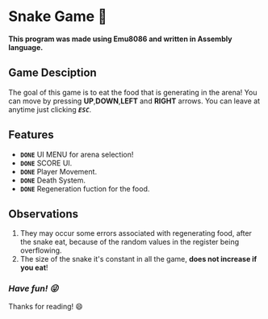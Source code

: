 # Snake Game :snake:	

**This program was made using Emu8086 and written in Assembly language.** 

## Game Desciption

The goal of this game is to eat the food that is generating in the arena! You can move by pressing **UP**,**DOWN**,**LEFT** and **RIGHT** arrows.
You can leave at anytime just clicking ***`ESC`***.


## Features

- **`DONE`** UI MENU for arena selection! 
- **`DONE`** SCORE UI.
- **`DONE`** Player Movement.
- **`DONE`** Death System.
- **`DONE`** Regeneration fuction for the food.

## Observations

1. They may occur some errors associated with regenerating food, after the snake eat, because of the random values in the register being overflowing.
2. The size of the snake it's constant in all the game, **does not increase if you eat**!


### ***Have fun! :stuck_out_tongue_winking_eye:*** 
Thanks for reading! :smile:
